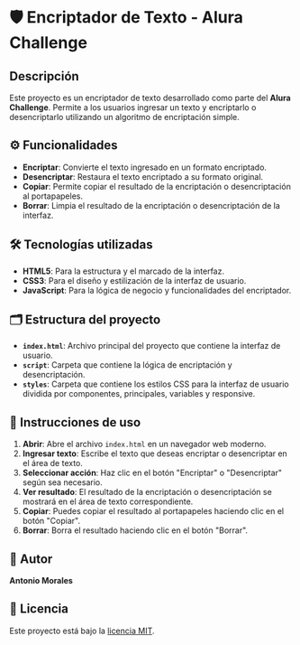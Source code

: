 # 🛡️ Encriptador de Texto - Alura Challenge

## Descripción
Este proyecto es un encriptador de texto desarrollado como parte del **Alura Challenge**. Permite a los usuarios ingresar un texto y encriptarlo o desencriptarlo utilizando un algoritmo de encriptación simple.

## ⚙️ Funcionalidades
- **Encriptar**: Convierte el texto ingresado en un formato encriptado.
- **Desencriptar**: Restaura el texto encriptado a su formato original.
- **Copiar**: Permite copiar el resultado de la encriptación o desencriptación al portapapeles.
- **Borrar**: Limpia el resultado de la encriptación o desencriptación de la interfaz.

## 🛠️ Tecnologías utilizadas
- **HTML5**: Para la estructura y el marcado de la interfaz.
- **CSS3**: Para el diseño y estilización de la interfaz de usuario.
- **JavaScript**: Para la lógica de negocio y funcionalidades del encriptador.

## 🗂️ Estructura del proyecto
- **`index.html`**: Archivo principal del proyecto que contiene la interfaz de usuario.
- **`script`**: Carpeta que contiene la lógica de encriptación y desencriptación.
- **`styles`**: Carpeta que contiene los estilos CSS para la interfaz de usuario dividida por componentes, principales, variables y responsive.

## 🚀 Instrucciones de uso
1. **Abrir**: Abre el archivo `index.html` en un navegador web moderno.
2. **Ingresar texto**: Escribe el texto que deseas encriptar o desencriptar en el área de texto.
3. **Seleccionar acción**: Haz clic en el botón "Encriptar" o "Desencriptar" según sea necesario.
4. **Ver resultado**: El resultado de la encriptación o desencriptación se mostrará en el área de texto correspondiente.
5. **Copiar**: Puedes copiar el resultado al portapapeles haciendo clic en el botón "Copiar".
6. **Borrar**: Borra el resultado haciendo clic en el botón "Borrar".

## 👤 Autor
**Antonio Morales**

## 📄 Licencia
Este proyecto está bajo la [licencia MIT](LICENSE).
